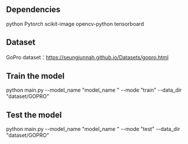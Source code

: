 
## Dependencies
python 
Pytorch
scikit-image
opencv-python
tensorboard

## Dataset

GoPro dataset：https://seungjunnah.github.io/Datasets/gopro.html

## Train the model

python main.py --model_name "model_name " --mode "train" --data_dir "dataset/GOPRO"

## Test the model

python main.py --model_name "model_name " --mode "test" --data_dir "dataset/GOPRO" 

